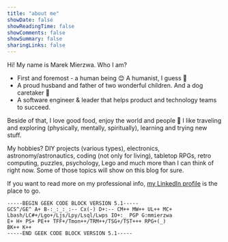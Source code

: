 ```yaml
---
title: "about me"
showDate: false
showReadingTime: false
showComments: false
showSummary: false
sharingLinks: false
---
```


Hi! My name is Marek Mierzwa. Who I am?

* First and foremost - a human being 😊 A humanist, I guess 🤔
* A proud husband and father of two wonderful children. And a dog caretaker 🐾
* A software engineer & leader that helps product and technology teams to succeed.

Beside of that, I love good food, enjoy the world and people 🥰 I like traveling and exploring (physically, mentally, spiritually), learning and trying new stuff.

My hobbies? DIY projects (various types), electronics, astronomy/astronautics, coding (not only for living), tabletop RPGs, retro computing, puzzles, psychology, Lego and much more than I can think of right now. Some of those topics will show on this blog for sure.

If you want to read more on my professional info, [my LinkedIn profile](https://www.linkedin.com/in/marekmierzwa/) is the place to go. 

```text
-----BEGIN GEEK CODE BLOCK VERSION 5.1-----
GCS^/GE^ A+ B-:_:_:_:-- Cx(-) D+:-- CM++ MW++ UL++ MC+ 
Lbash/LC#+/Lgo+/Ljs/Lpy/Lsql/Lwps IO+:_ PGP G:mmierzwa 
E+ H+ PS+ PE++ TFF+/Tmon++/TRM++/TSG+/TST+++ RPG+(_) 
BK++ K++
-----END GEEK CODE BLOCK VERSION 5.1-----
```